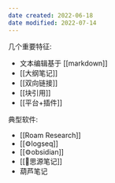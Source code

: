 ```yaml
---
date created: 2022-06-18
date modified: 2022-07-14
---
```


几个重要特征:

- 文本编辑基于 [[markdown]]
- [[大纲笔记]]
- [[双向链接]]
- [[块引用]]
- [[平台+插件]]

典型软件:

- [[Roam Research]]
- [[⚙logseq]]
- [[⚙obsidian]]
- [[🤖思源笔记]]
- 葫芦笔记
